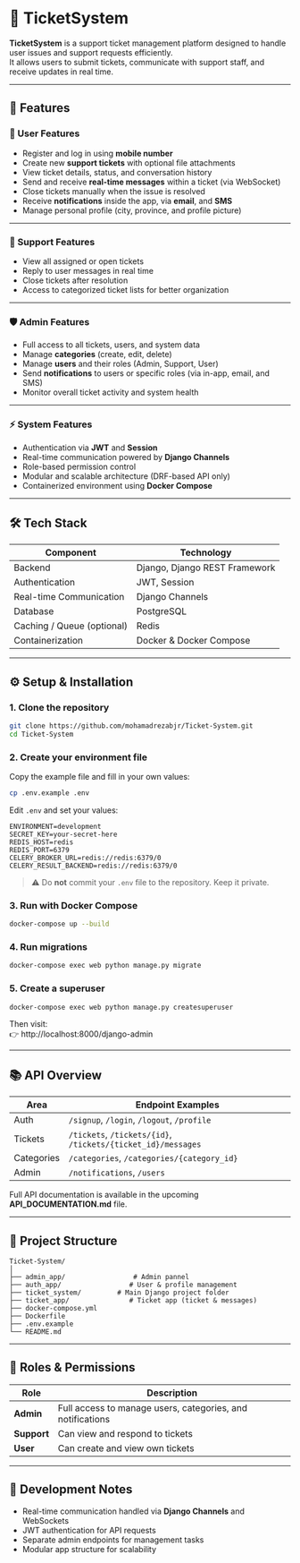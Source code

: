 # 🎫 TicketSystem

**TicketSystem** is a support ticket management platform designed to handle user issues and support requests efficiently.  
It allows users to submit tickets, communicate with support staff, and receive updates in real time.

---

## 🚀 Features

### 👤 User Features
- Register and log in using **mobile number**  
- Create new **support tickets** with optional file attachments  
- View ticket details, status, and conversation history  
- Send and receive **real-time messages** within a ticket (via WebSocket)  
- Close tickets manually when the issue is resolved  
- Receive **notifications** inside the app, via **email**, and **SMS**  
- Manage personal profile (city, province, and profile picture)

---

### 🧰 Support Features
- View all assigned or open tickets  
- Reply to user messages in real time  
- Close tickets after resolution  
- Access to categorized ticket lists for better organization  

---

### 🛡️ Admin Features
- Full access to all tickets, users, and system data  
- Manage **categories** (create, edit, delete)  
- Manage **users** and their roles (Admin, Support, User)  
- Send **notifications** to users or specific roles (via in-app, email, and SMS)  
- Monitor overall ticket activity and system health  

---

### ⚡ System Features
- Authentication via **JWT** and **Session**  
- Real-time communication powered by **Django Channels**  
- Role-based permission control  
- Modular and scalable architecture (DRF-based API only)  
- Containerized environment using **Docker Compose**  


---

## 🛠️ Tech Stack

| Component | Technology |
|------------|-------------|
| Backend | Django, Django REST Framework |
| Authentication | JWT, Session |
| Real-time Communication | Django Channels |
| Database | PostgreSQL |
| Caching / Queue (optional) | Redis |
| Containerization | Docker & Docker Compose |

---

## ⚙️ Setup & Installation

### 1. Clone the repository
```bash
git clone https://github.com/mohamadrezabjr/Ticket-System.git
cd Ticket-System
```

### 2. Create your environment file
Copy the example file and fill in your own values:
```bash
cp .env.example .env
```

Edit `.env` and set your values:
```
ENVIRONMENT=development
SECRET_KEY=your-secret-here
REDIS_HOST=redis
REDIS_PORT=6379
CELERY_BROKER_URL=redis://redis:6379/0
CELERY_RESULT_BACKEND=redis://redis:6379/0
```

> ⚠️ Do **not** commit your `.env` file to the repository. Keep it private.

### 3. Run with Docker Compose
```bash
docker-compose up --build
```

### 4. Run migrations
```bash
docker-compose exec web python manage.py migrate
```

### 5. Create a superuser
```bash
docker-compose exec web python manage.py createsuperuser
```

Then visit:  
👉 http://localhost:8000/django-admin


---

## 📚 API Overview

| Area | Endpoint Examples |
|------|--------------------|
| Auth | `/signup`, `/login`, `/logout`, `/profile` |
| Tickets | `/tickets`, `/tickets/{id}`, `/tickets/{ticket_id}/messages` |
| Categories | `/categories`, `/categories/{category_id}` |
| Admin | `/notifications`, `/users` |

Full API documentation is available in the upcoming **API_DOCUMENTATION.md** file.

---

## 📂 Project Structure
```
Ticket-System/
│
├── admin_app/                 # Admin pannel
├── auth_app/                 # User & profile management
├── ticket_system/         # Main Django project folder
├── ticket_app/               # Ticket app (ticket & messages)
├── docker-compose.yml
├── Dockerfile
├── .env.example
└── README.md
```

---

## 👥 Roles & Permissions

| Role | Description |
|------|--------------|
| **Admin** | Full access to manage users, categories, and notifications |
| **Support** | Can view and respond to tickets |
| **User** | Can create and view own tickets |

---

## 🧪 Development Notes

- Real-time communication handled via **Django Channels** and WebSockets  
- JWT authentication for API requests  
- Separate admin endpoints for management tasks  
- Modular app structure for scalability  

